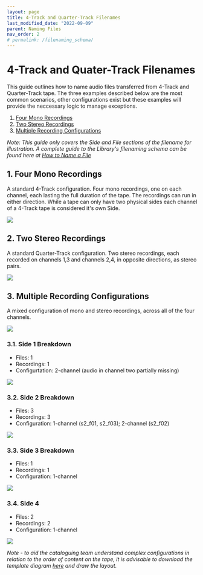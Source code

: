 ```yaml
---
layout: page
title: 4-Track and Quarter-Track Filenames
last_modified_date: "2022-09-09"
parent: Naming Files
nav_order: 2
# permalink: /filenaming_schema/
---
```


# 4-Track and Quater-Track Filenames

This guide outlines how to name audio files transferred from 4-Track and Quarter-Track tape.  The three examples described below are the most common scenarios, other configurations exist but these examples will provide the neccessary logic to manage exceptions.

1. [Four Mono Recordings](#1-four-mono-recordings)
2. [Two Stereo Recordings](#2-two-stereo-recordings)
3. [Multiple Recording Configurations](#3-multiple-recording-configurations)

_Note: This guide only covers the Side and File sections of the filename for illustration.  A complete guide to the Library's filenaming schema can be found here at [How to Name a File](how_to_name_a_file.md)_

## 1. Four Mono Recordings

A standard 4-Track configuration. Four mono recordings, one on each channel, each lasting the full duration of the tape.  The recordings can run in either direction.  While a tape can only have two physical sides each channel of a 4-Track tape is considered it's own Side.
<!-- 
| Tape Channel | Filename Side |
| :---: | :---: |
| 1 | s1 |
| 2 | s2 |
| 3 | s3 |
| 4 | s4 | -->

<img src="{{ site.baseurl }}/assets/images/filenaming_schema/1_how_to_name_quarter_track_files.png">

## 2. Two Stereo Recordings

A standard Quarter-Track configuration. Two stereo recordings, each recorded on channels 1,3 and channels 2,4, in opposite directions, as stereo pairs.

<!-- | Channel | Recording | Direction | Filename |
| :---: | :---: | :---: | :---: |
| **1** | **1** | **>** | **s01_f01** |
| 2 | 2 | < | s02_f01 |
| **3** | **1** | **>** | **s01_f01** |
| 4 | 2 | < | s02_f01 | -->

<img src="{{ site.baseurl }}/assets/images/filenaming_schema/2_how_to_name_quarter_track_files.png">

## 3. Multiple Recording Configurations

A mixed configuration of mono and stereo recordings, across all of the four channels.

<!-- | | | | | |
| :---: | :---: | :---: | :---:| :---:|
| 1 | s1_f01 |  |  |  |
|  | > | | | |
| 2 | s2_f03 | | s2_f02 | s02_f01 |
|  | < | | < | < |
| 3 | s3_f01 |  |  | s1_f01 |
|  | > | | | > |
| 4 | s4_f02 | | s2_f02 | s04_f01 |
| | < |  | < | > | -->

<!-- | | | | | |
| :---: | :---: | :---: | :---:| :---:|
| 1 | **> s1_f01 >** | | | |
| 2 | < s2_f03 < | | **< s2_f02 <** | < s02_f01 < |
| 3 | > s3_f01 > |  |  | **> s1_f01 >** |
| 4 | < s4_f02 < | | **< s2_f02 <** | < s04_f01 < | -->

<img src="{{ site.baseurl }}/assets/images/filenaming_schema/3_how_to_name_quarter_track_files.png">

<!-- Below is an outline of the recordings on each side. -->

### 3.1. Side 1 Breakdown

<!-- | :--- | :--- |
| Files | 1 |
| Recordings | 2 |
| Configuration | 2-channel (audio in channel two partially missing) | -->

* Files: 1
* Recordings: 1
* Configurtation: 2-channel (audio in channel two partially missing)

<img src="{{ site.baseurl }}/assets/images/filenaming_schema/4_how_to_name_quarter_track_files.png">

### 3.2. Side 2 Breakdown
* Files: 3
* Recordings: 3
* Configuration: 1-channel (s2_f01, s2_f03); 2-channel (s2_f02)

<img src="{{ site.baseurl }}/assets/images/filenaming_schema/5_how_to_name_quarter_track_files.png">

### 3.3. Side 3 Breakdown
* Files: 1
* Recordings: 1
* Configuration: 1-channel

<img src="{{ site.baseurl }}/assets/images/filenaming_schema/6_how_to_name_quarter_track_files.png">

### 3.4. Side 4
* Files: 2
* Recordings: 2
* Configuration: 1-channel

<img src="{{ site.baseurl }}/assets/images/filenaming_schema/7_how_to_name_quarter_track_files.png">

_Note - to aid the cataloguing team understand complex configurations in relation to the order of content on the tape, it is advisable to download the template diagram [here](https://github.com/British-Library-Technical-Services/Documentation/blob/8a1aec9bc1b118636c2a2992744466b77eca7d5f/assets/linked_files/Tape%20to%20Filename%20reference%20template%20v0.2a%20(4-track).docx) and draw the layout._